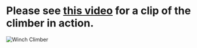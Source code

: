# Please see [this video](https://www.youtube.com/shorts/OYed82jzRtw) for a clip of the climber in action.
![Winch Climber](https://github.com/tkiyohar/Currated-Resume-Gallery/blob/main/Robotics%20Systems/Winch%20Climber/Images/Winch%20Climber.jpg)
